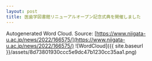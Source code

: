 ```yaml
---
layout: post
title: 医歯学図書館リニューアルオープン記念式典を開催しました
---
```

Autogenerated Word Cloud.
Source\: [https://www.niigata-u.ac.jp/news/2022/166575/](https://www.niigata-u.ac.jp/news/2022/166575/)
![WordCloud]({{ site.baseurl }}/assets/8d73801930ccc5e9dc47b1230cc35aa1.png)